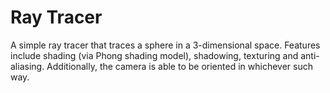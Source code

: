 # Ray Tracer
A simple ray tracer that traces a sphere in a 3-dimensional space. Features include shading (via Phong shading model), shadowing, texturing and anti-aliasing. Additionally, the camera is able to be oriented in whichever such way.
